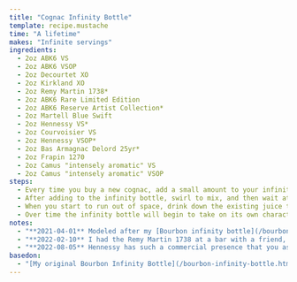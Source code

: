 ```yaml
---
title: "Cognac Infinity Bottle"
template: recipe.mustache
time: "A lifetime"
makes: "Infinite servings"
ingredients:
  - 2oz ABK6 VS
  - 2oz ABK6 VSOP
  - 2oz Decourtet XO
  - 2oz Kirkland XO
  - 2oz Remy Martin 1738*
  - 2oz ABK6 Rare Limited Edition
  - 2oz ABK6 Reserve Artist Collection*
  - 2oz Martell Blue Swift
  - 2oz Hennessy VS*
  - 2oz Courvoisier VS
  - 2oz Hennessy VSOP*
  - 2oz Bas Armagnac Delord 25yr*
  - 2oz Frapin 1270
  - 2oz Camus "intensely aromatic" VS
  - 2oz Camus "intensely aromatic" VSOP
steps:
  - Every time you buy a new cognac, add a small amount to your infinity bottle
  - After adding to the infinity bottle, swirl to mix, and then wait at least 12 hours before sampling the result **(to allow the flavors to marry)**
  - When you start to run out of space, drink down the existing juice to make room for more. This will alter the ratios of the constituent bourbon, but in traditional [Solera](https://en.wikipedia.org/wiki/Solera) style, a fraction of each will remain
  - Over time the infinity bottle will begin to take on its own character, which you can guide by the inclusion of cognacs with specific flavor profiles
notes:
  - "**2021-04-01** Modeled after my [Bourbon infinity bottle](/bourbon-infinity-bottle.html), I decided to do the same with Cognac as a way to track what I've tried and what I've liked. Cognacs which I like/ think are a particularly good value are denoted with an asterisk"
  - "**2022-02-10** I had the Remy Martin 1738 at a bar with a friend, and really enjoyed it. It had a richer, almost bourbony character while still retaining its Cognac backbone. Probably my favorite Cognac so far."
  - "**2022-08-05** Hennessy has such a commercial presence that you assume it won't be that good, but I was surprised to find that both their VS and VSOP offerings are some of my favorite so far. In contrast, I wasn't impressed with the Courvoisier, finding it a bit too light and floral for my preference."
basedon:
  - "[My original Bourbon Infinity Bottle](/bourbon-infinity-bottle.html)"
---
```


